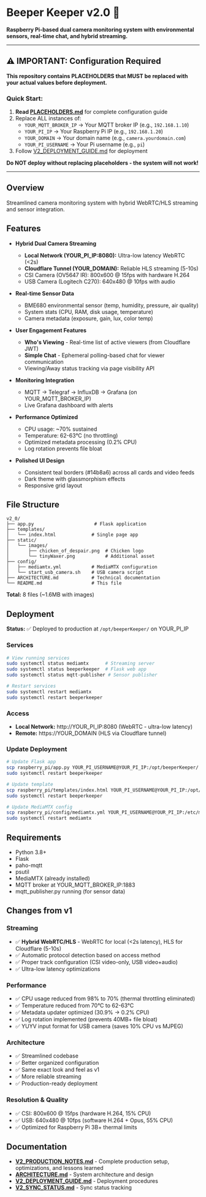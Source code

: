 # Beeper Keeper v2.0 🐔

**Raspberry Pi-based dual camera monitoring system with environmental sensors, real-time chat, and hybrid streaming.**

---

## ⚠️ IMPORTANT: Configuration Required

**This repository contains PLACEHOLDERS that MUST be replaced with your actual values before deployment.**

### Quick Start:
1. **Read [PLACEHOLDERS.md](./PLACEHOLDERS.md)** for complete configuration guide
2. Replace ALL instances of:
   - `YOUR_MQTT_BROKER_IP` → Your MQTT broker IP (e.g., `192.168.1.10`)
   - `YOUR_PI_IP` → Your Raspberry Pi IP (e.g., `192.168.1.20`)
   - `YOUR_DOMAIN` → Your domain name (e.g., `camera.yourdomain.com`)
   - `YOUR_PI_USERNAME` → Your Pi username (e.g., `pi`)
3. Follow [V2_DEPLOYMENT_GUIDE.md](./V2_DEPLOYMENT_GUIDE.md) for deployment

**Do NOT deploy without replacing placeholders - the system will not work!**

---

## Overview

Streamlined camera monitoring system with hybrid WebRTC/HLS streaming and sensor integration.

## Features

- **Hybrid Dual Camera Streaming**
  - **Local Network (YOUR_PI_IP:8080):** Ultra-low latency WebRTC (<2s)
  - **Cloudflare Tunnel (YOUR_DOMAIN):** Reliable HLS streaming (5-10s)
  - CSI Camera (OV5647 IR): 800x600 @ 15fps with hardware H.264
  - USB Camera (Logitech C270): 640x480 @ 10fps with audio

- **Real-time Sensor Data**
  - BME680 environmental sensor (temp, humidity, pressure, air quality)
  - System stats (CPU, RAM, disk usage, temperature)
  - Camera metadata (exposure, gain, lux, color temp)

- **User Engagement Features**
  - **Who's Viewing** - Real-time list of active viewers (from Cloudflare JWT)
  - **Simple Chat** - Ephemeral polling-based chat for viewer communication
  - Viewing/Away status tracking via page visibility API

- **Monitoring Integration**
  - MQTT → Telegraf → InfluxDB → Grafana (on YOUR_MQTT_BROKER_IP)
  - Live Grafana dashboard with alerts

- **Performance Optimized**
  - CPU usage: ~70% sustained
  - Temperature: 62-63°C (no throttling)
  - Optimized metadata processing (0.2% CPU)
  - Log rotation prevents file bloat

- **Polished UI Design**
  - Consistent teal borders (#14b8a6) across all cards and video feeds
  - Dark theme with glassmorphism effects
  - Responsive grid layout

## File Structure

```
v2_0/
├── app.py                      # Flask application
├── templates/
│   └── index.html             # Single page app
├── static/
│   └── images/
│       ├── chicken_of_despair.png  # Chicken logo
│       └── tinyWaxer.png           # Additional asset
├── config/
│   ├── mediamtx.yml           # MediaMTX configuration
│   └── start_usb_camera.sh    # USB camera script
├── ARCHITECTURE.md            # Technical documentation
└── README.md                  # This file
```

**Total:** 8 files (~1.6MB with images)

## Deployment

**Status:** ✅ Deployed to production at `/opt/beeperKeeper/` on YOUR_PI_IP

### Services
```bash
# View running services
sudo systemctl status mediamtx      # Streaming server
sudo systemctl status beeperkeeper  # Flask web app
sudo systemctl status mqtt-publisher # Sensor publisher

# Restart services
sudo systemctl restart mediamtx
sudo systemctl restart beeperkeeper
```

### Access
- **Local Network:** http://YOUR_PI_IP:8080 (WebRTC - ultra-low latency)
- **Remote:** https://YOUR_DOMAIN (HLS via Cloudflare tunnel)

### Update Deployment
```bash
# Update Flask app
scp raspberry_pi/app.py YOUR_PI_USERNAME@YOUR_PI_IP:/opt/beeperKeeper/
sudo systemctl restart beeperkeeper

# Update template
scp raspberry_pi/templates/index.html YOUR_PI_USERNAME@YOUR_PI_IP:/opt/beeperKeeper/templates/
sudo systemctl restart beeperkeeper

# Update MediaMTX config
scp raspberry_pi/config/mediamtx.yml YOUR_PI_USERNAME@YOUR_PI_IP:/etc/mediamtx/mediamtx.yml
sudo systemctl restart mediamtx
```

## Requirements

- Python 3.8+
- Flask
- paho-mqtt
- psutil
- MediaMTX (already installed)
- MQTT broker at YOUR_MQTT_BROKER_IP:1883
- mqtt_publisher.py running (for sensor data)

## Changes from v1

### Streaming
- ✅ **Hybrid WebRTC/HLS** - WebRTC for local (<2s latency), HLS for Cloudflare (5-10s)
- ✅ Automatic protocol detection based on access method
- ✅ Proper track configuration (CSI video-only, USB video+audio)
- ✅ Ultra-low latency optimizations

### Performance
- ✅ CPU usage reduced from 98% to 70% (thermal throttling eliminated)
- ✅ Temperature reduced from 70°C to 62-63°C
- ✅ Metadata updater optimized (30.9% → 0.2% CPU)
- ✅ Log rotation implemented (prevents 40MB+ file bloat)
- ✅ YUYV input format for USB camera (saves 10% CPU vs MJPEG)

### Architecture
- ✅ Streamlined codebase
- ✅ Better organized configuration
- ✅ Same exact look and feel as v1
- ✅ More reliable streaming
- ✅ Production-ready deployment

### Resolution & Quality
- ✅ CSI: 800x600 @ 15fps (hardware H.264, 15% CPU)
- ✅ USB: 640x480 @ 10fps (software H.264 + Opus, 55% CPU)
- ✅ Optimized for Raspberry Pi 3B+ thermal limits

## Documentation

- **[V2_PRODUCTION_NOTES.md](./V2_PRODUCTION_NOTES.md)** - Complete production setup, optimizations, and lessons learned
- **[ARCHITECTURE.md](./ARCHITECTURE.md)** - System architecture and design
- **[V2_DEPLOYMENT_GUIDE.md](./V2_DEPLOYMENT_GUIDE.md)** - Deployment procedures
- **[V2_SYNC_STATUS.md](./V2_SYNC_STATUS.md)** - Sync status tracking
